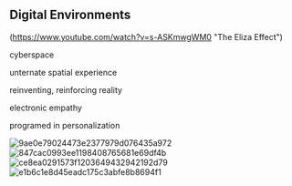 ## Digital Environments 


(https://www.youtube.com/watch?v=s-ASKmwgWM0 "The Eliza Effect") 

cyberspace 

unternate spatial experience 

reinventing, reinforcing reality 

electronic empathy 

programed in personalization 


![9ae0e79024473e2377979d076435a972](https://github.com/UICIDEAS/idea-120-responses-jennax04/assets/156363329/fcc657d0-77a6-4a90-93aa-4c59235082b5)
![847cac0993ee1198408765681e69df4b](https://github.com/UICIDEAS/idea-120-responses-jennax04/assets/156363329/5c28fdc9-5f86-48b1-8b63-a28ad7047f17)
![ce8ea0291573f1203649432942192d79](https://github.com/UICIDEAS/idea-120-responses-jennax04/assets/156363329/f36b66d3-6c81-433b-b384-503faeef4908)
![e1b6c1e8d45eadc175c3abfe8b8694f1](https://github.com/UICIDEAS/idea-120-responses-jennax04/assets/156363329/39b647fe-7320-44a1-a0a2-3e8b7a4a7aac) 




